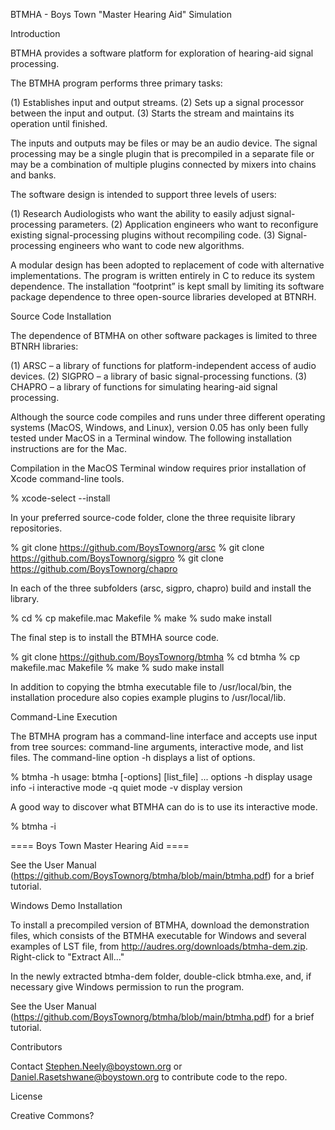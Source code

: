 BTMHA - Boys Town "Master Hearing Aid" Simulation

IntroductionBTMHA provides a software platform for exploration of hearing-aid signal processing.The BTMHA program performs three primary tasks:

(1) Establishes input and output streams.
(2) Sets up a signal processor between the input and output.
(3) Starts the stream and maintains its operation until finished.The inputs and outputs may be files or may be an audio device. The signal processing may be a single plugin that is precompiled in a separate file or may be a combination of multiple plugins connected by mixers into chains and banks.
The software design is intended to support three levels of users:

(1) Research Audiologists who want the ability to easily adjust signal-processing parameters.
(2) Application engineers who want to reconfigure existing signal-processing plugins without recompiling code.
(3) Signal-processing engineers who want to code new algorithms.A modular design has been adopted to replacement of code with alternative implementations. The program is written entirely in C to reduce its system dependence. The installation “footprint” is kept small by limiting its software package dependence to three open-source libraries developed at BTNRH.

Source Code InstallationThe dependence of BTMHA on other software packages is limited to three BTNRH libraries:(1) ARSC – a library of functions for platform-independent access of audio devices.(2) SIGPRO – a library of basic signal-processing functions.(3) CHAPRO – a library of functions for simulating hearing-aid signal processing.
Although the source code compiles and runs under three different operating systems (MacOS, Windows, and Linux), version 0.05 has only been fully tested under MacOS in a Terminal window. The following installation instructions are for the Mac.Compilation in the MacOS Terminal window requires prior installation of Xcode command-line tools. 
% xcode-select --installIn your preferred source-code folder, clone the three requisite library repositories.

% git clone https://github.com/BoysTownorg/arsc% git clone https://github.com/BoysTownorg/sigpro% git clone https://github.com/BoysTownorg/chaproIn each of the three subfolders (arsc, sigpro, chapro) build and install the library.% cd <library name>% cp makefile.mac Makefile% make% sudo make installThe final step is to install the BTMHA source code. 

% git clone https://github.com/BoysTownorg/btmha
% cd btmha% cp makefile.mac Makefile% make% sudo make installIn addition to copying the btmha executable file to /usr/local/bin, the installationprocedure also copies example plugins to /usr/local/lib.

Command-Line Execution

The BTMHA program has a command-line interface and accepts use input from tree sources: command-line arguments, interactive mode, and list files. The command-line option -h displays a list of options.

% btmha -h
usage: btmha [-options] [list_file] ...
options
-h    display usage info
-i    interactive mode
-q    quiet mode
-v    display version

A good way to discover what BTMHA can do is to use its interactive mode.

% btmha -i

==== Boys Town Master Hearing Aid ====
>>

See the User Manual (https://github.com/BoysTownorg/btmha/blob/main/btmha.pdf) for a brief tutorial.

Windows Demo InstallationTo install a precompiled version of BTMHA, download the demonstration files, which consists of the BTMHA executable for Windows and several examples of LST file, from http://audres.org/downloads/btmha-dem.zip. Right-click to "Extract All..." 

In the newly extracted btmha-dem folder, double-click btmha.exe, and, if necessary give Windows permission to run the program. 

See the User Manual (https://github.com/BoysTownorg/btmha/blob/main/btmha.pdf) for a brief tutorial.
Contributors

Contact Stephen.Neely@boystown.org or Daniel.Rasetshwane@boystown.org to contribute code to the repo.

License

Creative Commons?

